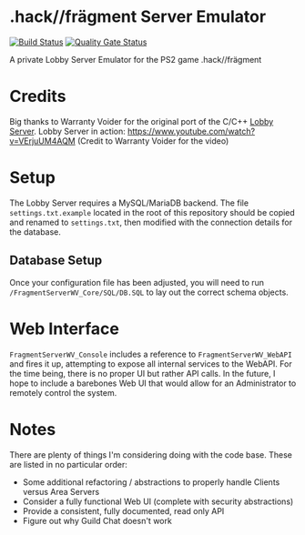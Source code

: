 # .hack//frägment Server Emulator

[![Build Status](https://travis-ci.com/Zackmon/FragmentServer_netCore.svg?branch=master)](https://travis-ci.com/Zackmon/FragmentServer_netCore)
[![Quality Gate Status](https://sonarcloud.io/api/project_badges/measure?project=Zackmon_FragmentServer_netCore&metric=alert_status)](https://sonarcloud.io/dashboard?id=Zackmon_FragmentServer_netCore)

A private Lobby Server Emulator for the PS2 game .hack//frägment

# Credits
Big thanks to Warranty Voider for the original port of the C/C++ [Lobby Server](https://github.com/Lord-Ptolemy/lobbyemu).
Lobby Server in action: https://www.youtube.com/watch?v=VErjuUM4AQM (Credit to Warranty Voider for the video)

# Setup
The Lobby Server requires a MySQL/MariaDB backend. The file `settings.txt.example` located in the root of this repository should be copied and renamed to `settings.txt`, then modified with the connection details for the database.

## Database Setup
Once your configuration file has been adjusted, you will need to run `/FragmentServerWV_Core/SQL/DB.SQL` to lay out the correct schema objects.

# Web Interface
`FragmentServerWV_Console` includes a reference to `FragmentServerWV_WebAPI` and fires it up, attempting to expose all internal services to the WebAPI. For the time being, there is no proper UI but rather API calls. In the future, I hope to include a barebones Web UI that would allow for an Administrator to remotely control the system.

# Notes
There are plenty of things I'm considering doing with the code base. These are listed in no particular order:
- Some additional refactoring / abstractions to properly handle Clients versus Area Servers
- Consider a fully functional Web UI (complete with security abstractions)
- Provide a consistent, fully documented, read only API
- Figure out why Guild Chat doesn't work